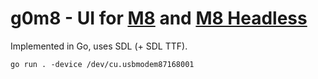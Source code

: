 # g0m8 - UI for [M8](https://dirtywave.com/) and [M8 Headless](https://github.com/DirtyWave/M8HeadlessFirmware)

Implemented in Go, uses SDL (+ SDL TTF).

`go run . -device /dev/cu.usbmodem87168001`
